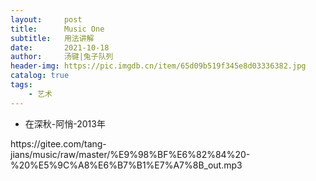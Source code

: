```yaml
---
layout:     post
title:      Music One
subtitle:   用法讲解
date:       2021-10-18
author:     汤键|兔子队列
header-img: https://pic.imgdb.cn/item/65d09b519f345e8d03336382.jpg
catalog: true
tags:
    - 艺术
---
```


- 在深秋-阿悄-2013年
<p>https://gitee.com/tang-jians/music/raw/master/%E9%98%BF%E6%82%84%20-%20%E5%9C%A8%E6%B7%B1%E7%A7%8B_out.mp3</p>